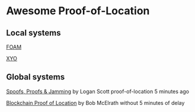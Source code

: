 # Awesome Proof-of-Location

## Local systems
[FOAM](https://www.foam.space/)

[XYO](https://xyo.network/network/)

## Global systems
[Spoofs, Proofs & Jamming](https://insidegnss.com/spoofs-proofs-jamming/) by Logan Scott
proof-of-location 5 minutes ago

[Blockchain Proof of Location](https://medium.com/@BobMcElrath/blockchain-proof-of-location-7af5eb8073c1) by Bob McElrath without 5 minutes of delay

